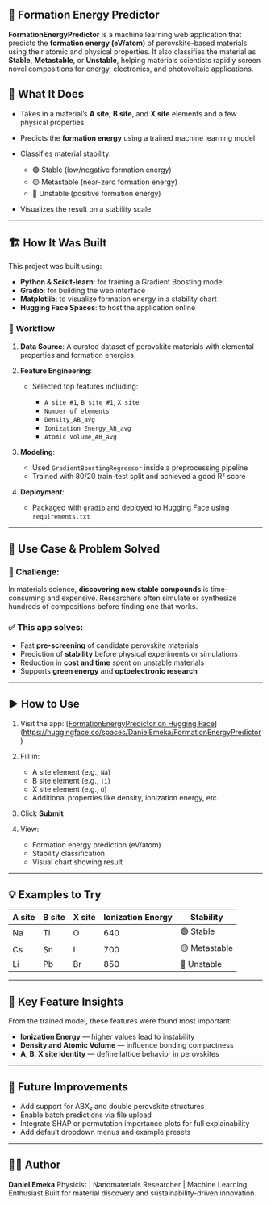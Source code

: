 ## 📘 Formation Energy Predictor

**FormationEnergyPredictor** is a machine learning web application that predicts the **formation energy (eV/atom)** of perovskite-based materials using their atomic and physical properties. It also classifies the material as **Stable**, **Metastable**, or **Unstable**, helping materials scientists rapidly screen novel compositions for energy, electronics, and photovoltaic applications.

## 🔬 What It Does

* Takes in a material’s **A site**, **B site**, and **X site** elements and a few physical properties
* Predicts the **formation energy** using a trained machine learning model
* Classifies material stability:

  * 🟢 Stable (low/negative formation energy)
  * 🟡 Metastable (near-zero formation energy)
  * 🔴 Unstable (positive formation energy)
* Visualizes the result on a stability scale

---

## 🏗️ How It Was Built

This project was built using:

* **Python & Scikit-learn**: for training a Gradient Boosting model
* **Gradio**: for building the web interface
* **Matplotlib**: to visualize formation energy in a stability chart
* **Hugging Face Spaces**: to host the application online

### 🔧 Workflow

1. **Data Source**: A curated dataset of perovskite materials with elemental properties and formation energies.
2. **Feature Engineering**:

   * Selected top features including:

     * `A site #1`, `B site #1`, `X site`
     * `Number of elements`
     * `Density_AB_avg`
     * `Ionization Energy_AB_avg`
     * `Atomic Volume_AB_avg`
3. **Modeling**:

   * Used `GradientBoostingRegressor` inside a preprocessing pipeline
   * Trained with 80/20 train-test split and achieved a good R² score
4. **Deployment**:

   * Packaged with `gradio` and deployed to Hugging Face using `requirements.txt`

---

## 🧠 Use Case & Problem Solved

### 🚧 Challenge:

In materials science, **discovering new stable compounds** is time-consuming and expensive. Researchers often simulate or synthesize hundreds of compositions before finding one that works.

### ✅ This app solves:

* Fast **pre-screening** of candidate perovskite materials
* Prediction of **stability** before physical experiments or simulations
* Reduction in **cost and time** spent on unstable materials
* Supports **green energy** and **optoelectronic research**

---

## ▶️ How to Use

1. Visit the app: [[FormationEnergyPredictor on Hugging Face](https://huggingface.co/spaces/DanielEmeka/FormationEnergyPredictor)](https://huggingface.co/spaces/DanielEmeka/FormationEnergyPredictor)

2. Fill in:

   * A site element (e.g., `Na`)
   * B site element (e.g., `Ti`)
   * X site element (e.g., `O`)
   * Additional properties like density, ionization energy, etc.
3. Click **Submit**
4. View:

   * Formation energy prediction (eV/atom)
   * Stability classification
   * Visual chart showing result

---

## 💡 Examples to Try

| A site | B site | X site | Ionization Energy | Stability     |
| ------ | ------ | ------ | ----------------- | ------------- |
| Na     | Ti     | O      | 640               | 🟢 Stable     |
| Cs     | Sn     | I      | 700               | 🟡 Metastable |
| Li     | Pb     | Br     | 850               | 🔴 Unstable   |

---

## 📌 Key Feature Insights

From the trained model, these features were found most important:

* **Ionization Energy** — higher values lead to instability
* **Density and Atomic Volume** — influence bonding compactness
* **A, B, X site identity** — define lattice behavior in perovskites

---

## 🔮 Future Improvements

* Add support for ABX₂ and double perovskite structures
* Enable batch predictions via file upload
* Integrate SHAP or permutation importance plots for full explainability
* Add default dropdown menus and example presets

---

## 🧑‍🔬 Author

**Daniel Emeka**
Physicist | Nanomaterials Researcher | Machine Learning Enthusiast
Built for material discovery and sustainability-driven innovation.
